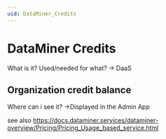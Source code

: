 ```yaml
---
uid: DataMiner_Credits
---
```


# DataMiner Credits

What is it? 
Used/needed for what? -> DaaS

## Organization credit balance

Where can i see it? ->Displayed in the Admin App






see also
https://docs.dataminer.services/dataminer-overview/Pricing/Pricing_Usage_based_service.html




